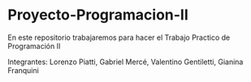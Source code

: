 # Proyecto-Programacion-II
En este repositorio trabajaremos para hacer el Trabajo Practico de Programación II

Integrantes: Lorenzo Piatti, Gabriel Mercé, Valentino Gentiletti, Gianina Franquini
